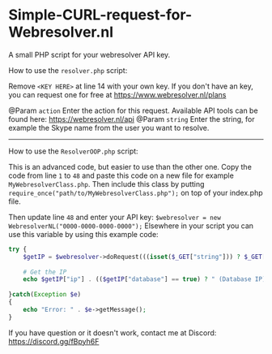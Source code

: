 # Simple-CURL-request-for-Webresolver.nl
A small PHP script for your webresolver API key.


How to use the `resolver.php` script:

Remove `<KEY HERE>` at line 14 with your own key. If you don't have an key, you can request one for free at https://www.webresolver.nl/plans

@Param `action` Enter the action for this request. Available API tools can be found here: https://webresolver.nl/api
@Param `string` Enter the string, for example the Skype name from the user you want to resolve.

-------------


How to use the `ResolverOOP.php` script:

This is an advanced code, but easier to use than the other one. Copy the code from line `1` to `48` and paste this code on a new file for example `MyWebresolverClass.php`. Then include this class by putting `require_once("path/to/MyWebresolverClass.php");` on top of your index.php file.

Then update line `48` and enter your API key: `$webresolver = new WebresolverNL("0000-0000-0000-0000");`
Elsewhere in your script you can use this variable by using this example code:

```php
try {
    $getIP = $webresolver->doRequest(((isset($_GET["string"])) ? $_GET["string"] : "echo123"), "resolve");
    
    # Get the IP
    echo $getIP["ip"] . (($getIP["database"] == true) ? " (Database IP)" : (($getIP["cached"] == true) ? " (Cached)" : " (Realtime)"));
    
}catch(Exception $e)
{
    echo "Error: " . $e->getMessage();
}
```

If you have question or it doesn't work, contact me at Discord: https://discord.gg/fBpyh6F
